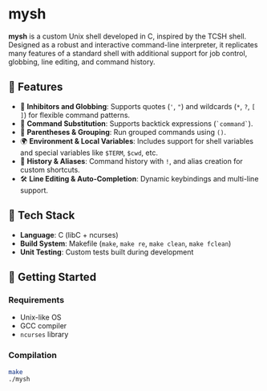 # mysh

**mysh** is a custom Unix shell developed in C, inspired by the TCSH shell. Designed as a robust and interactive command-line interpreter, it replicates many features of a standard shell with additional support for job control, globbing, line editing, and command history.

## 🚀 Features

- 🧠 **Inhibitors and Globbing**: Supports quotes (`'`, `"`) and wildcards (`*`, `?`, `[ ]`) for flexible command patterns.
- 🧮 **Command Substitution**: Supports backtick expressions (`` `command` ``).
- 🧩 **Parentheses & Grouping**: Run grouped commands using `()`.
- 🌍 **Environment & Local Variables**: Includes support for shell variables and special variables like `$TERM`, `$cwd`, etc.
- 📜 **History & Aliases**: Command history with `!`, and alias creation for custom shortcuts.
- 🛠️ **Line Editing & Auto-Completion**: Dynamic keybindings and multi-line support.

## 🧱 Tech Stack

- **Language**: C (libC + ncurses)
- **Build System**: Makefile (`make`, `make re`, `make clean`, `make fclean`)
- **Unit Testing**: Custom tests built during development

## 🧪 Getting Started

### Requirements

- Unix-like OS
- GCC compiler
- `ncurses` library

### Compilation

```bash
make
./mysh
